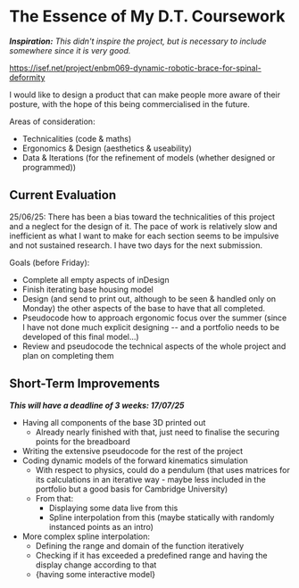 # The Essence of My D.T. Coursework
***Inspiration:***
*This didn't inspire the project, but is necessary to include somewhere since it is very good.*

https://isef.net/project/enbm069-dynamic-robotic-brace-for-spinal-deformity


I would like to design a product that can make people more aware of their posture, with the hope of this being commercialised in the future. 

Areas of consideration:
- Technicalities (code & maths)
- Ergonomics & Design (aesthetics & useability)
- Data & Iterations (for the refinement of models (whether designed or programmed))

## Current Evaluation
25/06/25: There has been a bias toward the technicalities of this project and a neglect for the design of it. The pace of work is relatively slow and inefficient as what I want to make for each section seems to be impulsive and not sustained research. 
I have two days for the next submission. 

Goals (before Friday):
- Complete all empty aspects of inDesign
- Finish iterating base housing model
- Design (and send to print out, although to be seen & handled only on Monday) the other aspects of the base to have that all completed.
- Pseudocode how to approach ergonomic focus over the summer (since I have not done much explicit designing -- and a portfolio needs to be developed of this final model...)
- Review and pseudocode the technical aspects of the whole project and plan on completing them

## Short-Term Improvements
***This will have a deadline of 3 weeks: 17/07/25***
- Having all components of the base 3D printed out
    - Already nearly finished with that, just need to finalise the securing points for the breadboard
- Writing the extensive pseudocode for the rest of the project
- Coding dynamic models of the forward kinematics simulation
    - With respect to physics, could do a pendulum (that uses matrices for its calculations in an iterative way - maybe less included in the portfolio but a good basis for Cambridge University)
    - From that:
        - Displaying some data live from this
        - Spline interpolation from this (maybe statically with randomly instanced points as an intro)
- More complex spline interpolation:
    - Defining the range and domain of the function iteratively
    - Checking if it has exceeded a predefined range and having the display change according to that
    - {having some interactive model} <!-- entirely unnecessary -->
